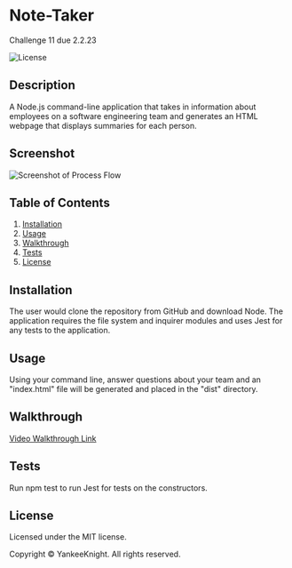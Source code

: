 # Note-Taker
Challenge 11 due 2.2.23

![License](https://img.shields.io/badge/license-MIT-blue.svg)

## Description
A Node.js command-line application that takes in information about employees on a software engineering team and generates an HTML webpage that displays summaries for each person.

## Screenshot
![Screenshot of Process Flow](./assets/images/screenshot.png)

## Table of Contents
1. [Installation](#installation)
2. [Usage](#usage)
3. [Walkthrough](#walkthrough)
4. [Tests](#tests)
5. [License](#license)

## Installation
The user would clone the repository from GitHub and download Node. The application requires the file system and inquirer modules and uses Jest for any tests to the application.

## Usage
Using your command line, answer questions about your team and an "index.html" file will be generated and placed in the "dist" directory.

## Walkthrough
[Video Walkthrough Link](https://drive.google.com/file/d/14a8OyqrL1yTz0lcOzibFEf7nHMMMiOzc/view?usp=share_link)

## Tests
Run npm test to run Jest for tests on the constructors.

## License

Licensed under the MIT license.

Copyright © YankeeKnight. All rights reserved.
